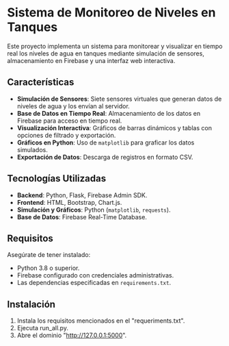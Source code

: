 # Sistema de Monitoreo de Niveles en Tanques

Este proyecto implementa un sistema para monitorear y visualizar en tiempo real los niveles de agua en tanques mediante simulación de sensores, almacenamiento en Firebase y una interfaz web interactiva.

## Características

- **Simulación de Sensores**: Siete sensores virtuales que generan datos de niveles de agua y los envían al servidor.
- **Base de Datos en Tiempo Real**: Almacenamiento de los datos en Firebase para acceso en tiempo real.
- **Visualización Interactiva**: Gráficos de barras dinámicos y tablas con opciones de filtrado y exportación.
- **Gráficos en Python**: Uso de `matplotlib` para graficar los datos simulados.
- **Exportación de Datos**: Descarga de registros en formato CSV.

## Tecnologías Utilizadas

- **Backend**: Python, Flask, Firebase Admin SDK.
- **Frontend**: HTML, Bootstrap, Chart.js.
- **Simulación y Gráficos**: Python (`matplotlib`, `requests`).
- **Base de Datos**: Firebase Real-Time Database.

## Requisitos

Asegúrate de tener instalado:

- Python 3.8 o superior.
- Firebase configurado con credenciales administrativas.
- Las dependencias especificadas en `requirements.txt`.

## Instalación

1. Instala los requisitos mencionados en el "requeriments.txt".
2. Ejecuta run_all.py.
3. Abre el dominio "http://127.0.0.1:5000".